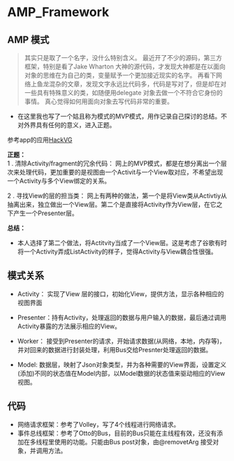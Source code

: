 # AMP_Framework



## AMP 模式 ##

> 其实只是取了一个名字，没什么特别含义。
> 最近开了不少的源码，第三方框架，特别是看了Jake Wharton 大神的源代码，才发现大神都是在以面向对象的思维在为自己的类，变量赋予一个更加接近现实的名字。
> 再看下网络上鱼龙混杂的文章，发现文字永远比代码多，代码是写对了，但是却在对一些具有特殊意义的类，如随便用delegate 对象去做一个不符合它身份的事情。
> 真心觉得如何用面向对象去写代码非常的重要。

- 在这里我也写了一个姑且称为模式的MVP模式，用作记录自己探讨的总结。不对外界具有任何的意义，进入正题。
 
参考app的应用<a href = "https://github.com/saulmm/Material-Movies">HackVG </a>

**正题：**  
1 .   清除Activity/fragment的冗余代码：
 网上的MVP模式，都是在想分离出一个层次来处理代码，更加重要的是视图由一个Activit与一个View取对应，不希望出现一个Activity与多个View绑定的关系。
 
2 .  寻找View的层的担当类：
 网上有两种的做法，第一个是将View类从Activtiy从抽离出来，独立做出一个View层。第二个是直接将Activity作为View层，在它之下产生一个Presenter层。

**总结：**
- 本人选择了第二个做法，将Actitvity当成了一个View层。这是考虑了谷歌有时将一个Activity弄成ListActivity的样子，觉得Activity与View耦合性很强。

## 模式关系 ##
- Activity： 实现了View 层的接口，初始化View，提供方法，显示各种相应的视图界面

- Presenter：持有Activity，处理返回的数据与用户输入的数据，最后通过调用Activity暴露的方法展示相应的View。

- Worker： 接受到Presenter的请求，开始请求数据(从网络，本地，内存等)，并对回来的数据进行封装处理，利用Bus交给Presnter处理返回的数据。

- Model: 数据层，映射了Json对象类型，并为各种需要的View界面，设置定义(添加)不同的状态值在Model内部，以Model数据的状态值来驱动相应的View视图。


## 代码 ##
- 网络请求框架：参考了Volley，写了4个线程进行网络请求。
- 事件总线框架：参考了Otto的Bus，目前的Bus只能在主线程有效，还没有添加在多线程里使用的功能。只能由Bus post对象，由@removetArg 接受对象，并调用方法。




 




